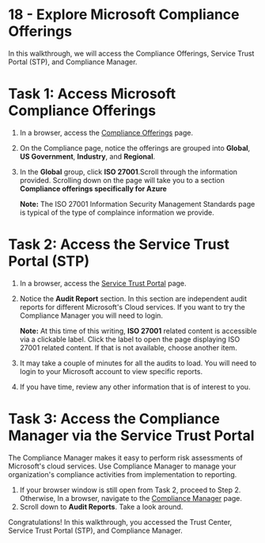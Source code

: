 # 18 - Explore Microsoft Compliance Offerings

In this walkthrough, we will access the Compliance Offerings, Service Trust Portal (STP), and Compliance Manager.

# Task 1: Access Microsoft Compliance Offerings

1. In a browser, access the [Compliance Offerings](https://docs.microsoft.com/en-us/compliance/regulatory/offering-home) page.

2. On the Compliance page, notice the offerings are grouped into **Global**, **US Government**, **Industry**, and **Regional**.

3. In the **Global** group, click **ISO 27001**.Scroll through the information provided. Scrolling down on the page will take you to a section **Compliance offerings specifically for Azure** 

    **Note:** The ISO 27001 Information Security Management Standards page is typical of the type of complaince information we provide.

# Task 2: Access the Service Trust Portal (STP)

1. In a browser, access the [Service Trust Portal](https://servicetrust.microsoft.com/) page.

2. Notice the **Audit Report** section. In this section are independent audit reports for different Microsoft's Cloud services. If you want to try the Compliance Manager you will need to login.

    **Note:** At this time of this writing, **ISO 27001** related content is accessible via a clickable label. Click the label to open the page displaying ISO 27001 related content. If that is not available, choose another item. 

3. It may take a couple of minutes for all the audits to load. You will need to login to your Microsoft account to view specific reports.

4. If you have time, review any other information that is of interest to you. 

# Task 3: Access the Compliance Manager via the Service Trust Portal

 The Compliance Manager makes it easy to perform risk assessments of Microsoft's cloud services. Use Compliance Manager to manage your organization's compliance activities from implementation to reporting. 
1. If your browser window is still open from Task 2, proceed to Step 2. Otherwise, In a browser, navigate to the [Compliance Manager](https://servicetrust.microsoft.com/ComplianceManager) page.
2. Scroll down to **Audit Reports**. Take a look around.

Congratulations! In this walkthrough, you accessed the Trust Center, Service Trust Portal (STP), and Compliance Manager.
